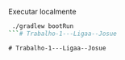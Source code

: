 Executar localmente
```bash
 ./gradlew bootRun
```#   T r a b a l h o - 1 - - - L i g a a - - J o s u e  
 #   T r a b a l h o - 1 - - - L i g a a - - J o s u e  
 